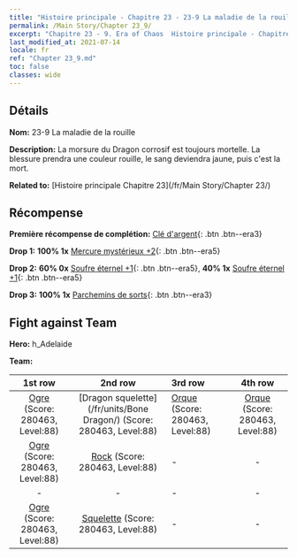 ```yaml
---
title: "Histoire principale - Chapitre 23 - 23-9 La maladie de la rouille"
permalink: /Main Story/Chapter 23_9/
excerpt: "Chapitre 23 - 9. Era of Chaos  Histoire principale - Chapitre 23_9. 23-9 La maladie de la rouille"
last_modified_at: 2021-07-14
locale: fr
ref: "Chapter 23_9.md"
toc: false
classes: wide
---
```


## Détails

 **Nom:** 23-9 La maladie de la rouille

 **Description:** La morsure du Dragon corrosif est toujours mortelle. La blessure prendra une couleur rouille, le sang deviendra jaune, puis c'est la mort.

 **Related to:** [Histoire principale Chapitre 23](/fr/Main Story/Chapter 23/)

## Récompense

 **Première récompense de complétion:** [Clé d'argent](/ItemsFR/con_693/){: .btn .btn--era3}

 **Drop 1:** **100% 1x** [Mercure mystérieux +2](/ItemsFR/mat_77/){: .btn .btn--era5}

 **Drop 2:** **60% 0x** [Soufre éternel +1](/ItemsFR/mat_71/){: .btn .btn--era5}, **40% 1x** [Soufre éternel +1](/ItemsFR/mat_71/){: .btn .btn--era5}

 **Drop 3:** **100% 1x** [Parchemins de sorts](/ItemsFR/con_694/){: .btn .btn--era3}


## Fight against Team
 **Hero:** h_Adelaide

 **Team:**


  | 1st row | 2nd row | 3rd row | 4th row |
  |:----:|:----:|:----|:----:|
  | [Ogre](/fr/units/Ogre/) (Score: 280463, Level:88)  | [Dragon squelette](/fr/units/Bone Dragon/) (Score: 280463, Level:88)  | [Orque](/fr/units/Orc/) (Score: 280463, Level:88)  | [Orque](/fr/units/Orc/) (Score: 280463, Level:88)  |
  | [Ogre](/fr/units/Ogre/) (Score: 280463, Level:88)  | [Rock](/fr/units/Roc/) (Score: 280463, Level:88)  | - | - |
  | - | - | - | - |
  | [Ogre](/fr/units/Ogre/) (Score: 280463, Level:88)  | [Squelette](/fr/units/Skeleton/) (Score: 280463, Level:88)  | - | - |


